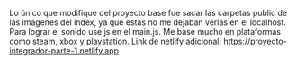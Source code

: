 Lo único que modifique del proyecto base fue sacar las carpetas public de las imagenes del index, ya que estas no me dejaban verlas en el localhost.
Para lograr el sonido use js en el main.js.
Me base mucho en plataformas como steam, xbox y playstation.
Link de netlify adicional:
 https://proyecto-integrador-parte-1.netlify.app
